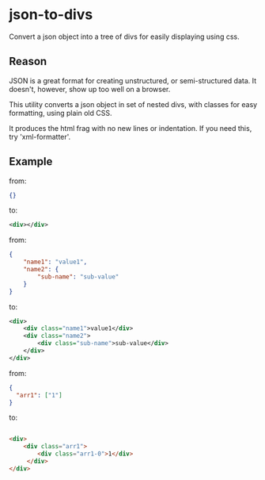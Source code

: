 # json-to-divs

Convert a json object into a tree of divs for easily displaying using css.

## Reason

JSON is a great format for creating unstructured, or semi-structured data. It doesn't, however, show up too well on a browser.

This utility converts a json object in set of nested divs, with classes for easy formatting, using plain old CSS.

It produces the html frag with no new lines or indentation. If you need this, try 'xml-formatter'.

## Example

from: 
```json
{}
```

to: 
```xml
<div></div>
```

from: 
```json
{
    "name1": "value1", 
    "name2": {
        "sub-name": "sub-value"
    }
}
```

to: 

```xml
<div>
    <div class="name1">value1</div>
    <div class="name2">
        <div class="sub-name">sub-value</div>
    </div>
</div>
```

from:
```json
{
  "arr1": ["1"]
}

```

to:
```html

<div>
    <div class="arr1">
        <div class="arr1-0">1</div>
     </div>
</div>
```